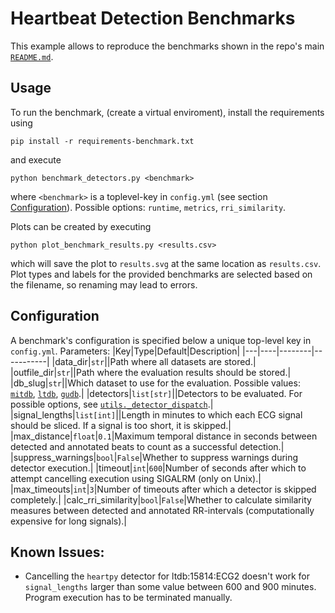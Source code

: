 # Heartbeat Detection Benchmarks
This example allows to reproduce the benchmarks shown in the repo's main [`README.md`](https://github.com/cbrnr/sleepecg#readme).

## Usage
To run the benchmark, (create a virtual enviroment), install the requirements using
```
pip install -r requirements-benchmark.txt
```

and execute
```
python benchmark_detectors.py <benchmark>
```
where `<benchmark>` is a toplevel-key in `config.yml` (see section [Configuration](#configuration)). Possible options: `runtime`, `metrics`, `rri_similarity`.

Plots can be created by executing
```
python plot_benchmark_results.py <results.csv>
```
which will save the plot to `results.svg` at the same location as `results.csv`. Plot types and labels for the provided benchmarks are selected based on the filename, so renaming may lead to errors.


## Configuration
A benchmark's configuration is specified below a unique top-level key in `config.yml`. Parameters:
|Key|Type|Default|Description|
|---|----|--------|-----------|
|data_dir|`str`||Path where all datasets are stored.|
|outfile_dir|`str`||Path where the evaluation results should be stored.|
|db_slug|`str`||Which dataset to use for the evaluation. Possible values: [`mitdb`](https://physionet.org/content/mitdb/1.0.0/), [`ltdb`](https://physionet.org/content/mitdb/1.0.0/), [`gudb`](https://physionet.org/content/mitdb/1.0.0/).|
|detectors|`list[str]`||Detectors to be evaluated. For possible options, see [`utils._detector_dispatch`](https://github.com/cbrnr/sleepecg/blob/main/examples/benchmark/benchmark_detectors.py).|
|signal_lengths|`list[int]`||Length in minutes to which each ECG signal should be sliced. If a signal is too short, it is skipped.|
|max_distance|`float`|`0.1`|Maximum temporal distance in seconds between detected and annotated beats to count as a successful detection.|
|suppress_warnings|`bool`|`False`|Whether to suppress warnings during detector execution.|
|timeout|`int`|`600`|Number of seconds after which to attempt cancelling execution using SIGALRM (only on Unix).|
|max_timeouts|`int`|`3`|Number of timeouts after which a detector is skipped completely.|
|calc_rri_similarity|`bool`|`False`|Whether to calculate similarity measures between detected and annotated RR-intervals (computationally expensive for long signals).|

## Known Issues:
- Cancelling the `heartpy` detector for ltdb:15814:ECG2 doesn't work for `signal_lengths` larger than some value between 600 and 900 minutes. Program execution has to be terminated manually.
